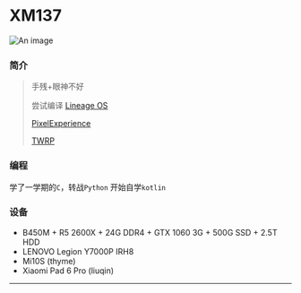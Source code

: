 
# XM137 <Badge type="warning" text="大二在读" />
![An image](http://q1.qlogo.cn/g?b=qq&nk=1375272391&s=160)

### 简介
> 手残+眼神不好
> 
> 尝试编译 
> [Lineage OS](https://github.com/LineageOS)
> 
> [PixelExperience](https://github.com/PixelExperience/)
> 
> [TWRP](https://github.com/TeamWin/Team-Win-Recovery-Project) 


### 编程
学了一学期的`C`，转战`Python`
开始自学`kotlin`

### 设备
- B450M + R5 2600X + 24G DDR4 + GTX 1060 3G + 500G SSD + 2.5T HDD
- LENOVO Legion Y7000P IRH8 
- Mi10S (thyme) 
- Xiaomi Pad 6 Pro (liuqin)

___

